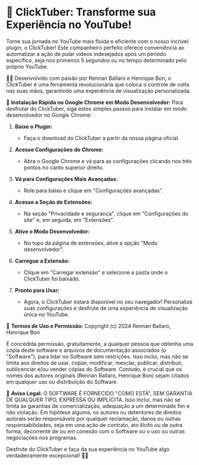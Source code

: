 # 🌟 **ClickTuber: Transforme sua Experiência no YouTube!** 

Torne sua jornada no YouTube mais fluida e eficiente com o nosso incrível plugin, o ClickTuber! Este companheiro perfeito oferece conveniência ao automatizar a ação de pular vídeos indesejados após um período específico, seja nos primeiros 5 segundos ou no tempo determinado pelo próprio YouTube.

👨‍💻 Desenvolvido com paixão por Rennan Ballaro e Henrique Bon, o ClickTuber é uma ferramenta revolucionária que coloca o controle de volta nas suas mãos, garantindo uma experiência de visualização personalizada.

🚀 **Instalação Rápida no Google Chrome em Modo Desenvolvedor:**
Para desfrutar do ClickTuber, siga estes simples passos para instalar em modo desenvolvedor no Google Chrome:

1. **Baixe o Plugin:**
   - Faça o download do ClickTuber a partir da nossa página oficial.

2. **Acesse Configurações do Chrome:**
   - Abra o Google Chrome e vá para as configurações clicando nos três pontos no canto superior direito.

3. **Vá para Configurações Mais Avançadas:**
   - Role para baixo e clique em "Configurações avançadas".

4. **Acesse a Seção de Extensões:**
   - Na seção "Privacidade e segurança", clique em "Configurações do site" e, em seguida, em "Extensões".

5. **Ative o Modo Desenvolvedor:**
   - No topo da página de extensões, ative a opção "Modo desenvolvedor".

6. **Carregue a Extensão:**
   - Clique em "Carregar extensão" e selecione a pasta onde o ClickTuber foi baixado.

7. **Pronto para Usar:**
   - Agora, o ClickTuber estará disponível no seu navegador! Personalize suas configurações e desfrute de uma experiência de visualização única no YouTube.

📜 **Termos de Uso e Permissão:**
Copyright (c) 2024 Rennan Ballaro, Henrique Bon

É concedida permissão, gratuitamente, a qualquer pessoa que obtenha uma cópia deste software e arquivos de documentação associados (o "Software"), para lidar no Software sem restrições. Isso inclui, mas não se limita aos direitos de usar, copiar, modificar, mesclar, publicar, distribuir, sublicenciar e/ou vender cópias do Software. Contudo, é crucial que os nomes dos autores originais (Rennan Ballaro, Henrique Bon) sejam citados em qualquer uso ou distribuição do Software.

🛑 **Aviso Legal:**
O SOFTWARE É FORNECIDO "COMO ESTÁ", SEM GARANTIA DE QUALQUER TIPO, EXPRESSA OU IMPLÍCITA. Isso inclui, mas não se limita às garantias de comercialização, adequação a um determinado fim e não violação. Em hipótese alguma, os autores ou detentores de direitos autorais serão responsáveis por qualquer reclamação, danos ou outras responsabilidades, seja em uma ação de contrato, ato ilícito ou de outra forma, decorrente de ou em conexão com o Software ou o uso ou outras negociações nos programas.

Desfrute do ClickTuber e faça da sua experiência no YouTube algo verdadeiramente excepcional! 🚀✨

